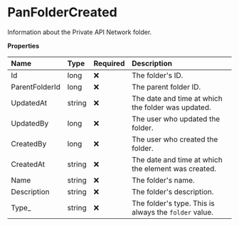 # PanFolderCreated

Information about the Private API Network folder.

**Properties**

| Name           | Type   | Required | Description                                           |
| :------------- | :----- | :------- | :---------------------------------------------------- |
| Id             | long   | ❌       | The folder's ID.                                      |
| ParentFolderId | long   | ❌       | The parent folder ID.                                 |
| UpdatedAt      | string | ❌       | The date and time at which the folder was updated.    |
| UpdatedBy      | long   | ❌       | The user who updated the folder.                      |
| CreatedBy      | long   | ❌       | The user who created the folder.                      |
| CreatedAt      | string | ❌       | The date and time at which the element was created.   |
| Name           | string | ❌       | The folder's name.                                    |
| Description    | string | ❌       | The folder's description.                             |
| Type\_         | string | ❌       | The folder's type. This is always the `folder` value. |

<!-- This file was generated by liblab | https://liblab.com/ -->
